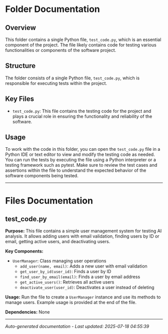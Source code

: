 # Folder Documentation

## Overview
This folder contains a single Python file, `test_code.py`, which is an essential component of the project. The file likely contains code for testing various functionalities or components of the software project.

## Structure
The folder consists of a single Python file, `test_code.py`, which is responsible for executing tests within the project.

## Key Files
- `test_code.py`: This file contains the testing code for the project and plays a crucial role in ensuring the functionality and reliability of the software.

## Usage
To work with the code in this folder, you can open the `test_code.py` file in a Python IDE or text editor to view and modify the testing code as needed. You can run the tests by executing the file using a Python interpreter or a testing framework such as pytest. Make sure to review the test cases and assertions within the file to understand the expected behavior of the software components being tested.

---

# Files Documentation

## test_code.py

**Purpose:** This file contains a simple user management system for testing AI analysis. It allows adding users with email validation, finding users by ID or email, getting active users, and deactivating users.

**Key Components:**
- `UserManager`: Class managing user operations
  - `add_user(name, email)`: Adds a new user with email validation
  - `get_user_by_id(user_id)`: Finds a user by ID
  - `find_user_by_email(email)`: Finds a user by email address
  - `get_active_users()`: Retrieves all active users
  - `deactivate_user(user_id)`: Deactivates a user instead of deleting

**Usage:** Run the file to create a `UserManager` instance and use its methods to manage users. Example usage is provided at the end of the file.

**Dependencies:** None

---
*Auto-generated documentation - Last updated: 2025-07-18 04:55:39*
